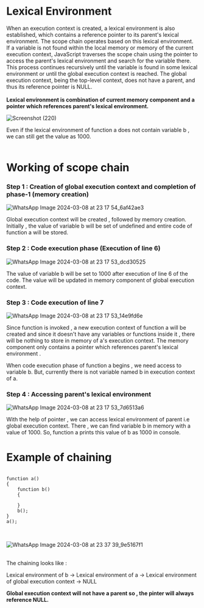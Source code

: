 # Lexical Environment 

When an execution context is created, a lexical environment is also established, which contains a reference pointer to its parent's lexical environment. The scope chain operates based on this lexical environment. If a variable is not found within the local memory or memory of the current execution context, JavaScript traverses the scope chain using the pointer to access the parent's lexical environment and search for the variable there. This process continues recursively until the variable is found in some lexical environment or until the global execution context is reached. The global execution context, being the top-level context, does not have a parent, and thus its reference pointer is NULL. <br><br>
<strong>Lexical environment is combination of current memory component and a pointer which references parent's lexical environment.</strong><br>

![Screenshot (220)](https://github.com/VVSD-Charan/Striver-A-Z-sheet-and-learning/assets/105978561/718eb4cc-c841-4af6-a500-f4cb965abd96)

Even if the lexical environment of function a does not contain variable b , we can still get the value as 1000. <br><br>

# Working of scope chain

### Step 1 : Creation of global execution context and completion of phase-1 (memory creation)

![WhatsApp Image 2024-03-08 at 23 17 54_6af42ae3](https://github.com/VVSD-Charan/Striver-A-Z-sheet-and-learning/assets/105978561/10d0f4e3-7d22-4e20-bcf2-c79275bc67f8)

Global execution context will be created , followed by memory creation. Initially , the value of variable b will be set of undefined and entire code of function a will be stored.

### Step 2 : Code execution phase (Execution of line 6)

![WhatsApp Image 2024-03-08 at 23 17 53_dcd30525](https://github.com/VVSD-Charan/Striver-A-Z-sheet-and-learning/assets/105978561/1f4bc86b-50ba-48d8-a821-de759cc95bd0)

The value of variable b will be set to 1000 after execution of line 6 of the code. The value will be updated in memory component of global execution context.

### Step 3 : Code execution of line 7

![WhatsApp Image 2024-03-08 at 23 17 53_14e9fd6e](https://github.com/VVSD-Charan/Striver-A-Z-sheet-and-learning/assets/105978561/5a33f2e6-72d0-4872-91aa-55218ac2b92a)

Since function is invoked , a new execution context of function a will be created and since it doesn't have any variables or functions inside it , there will be nothing to store in memory of a's execution context. The memory component only contains a pointer which references parent's lexical environment . <br>

When code execution phase of function a begins , we need access to variable b. But, currently there is not variable named b in execution context of a.

### Step 4 : Accessing parent's lexical environment

![WhatsApp Image 2024-03-08 at 23 17 53_7d6513a6](https://github.com/VVSD-Charan/Striver-A-Z-sheet-and-learning/assets/105978561/6d132900-248d-4303-b168-36c1b961e8fc)

With the help of pointer , we can access lexical environment of parent i.e global execution context. There , we can find variable b in memory with a value of 1000. So, function a prints this value of b as 1000 in console. <br>


# Example of chaining

```

function a()
{
    function b()
    {
        
    }
    b();
}
a();

```

<br>

![WhatsApp Image 2024-03-08 at 23 37 39_9e5167f1](https://github.com/VVSD-Charan/Striver-A-Z-sheet-and-learning/assets/105978561/c7fb1ab4-2bd8-4b0b-af33-e6f02f2a48d3)

<br>
The chaining looks like :

Lexical environment of b  ->  Lexical environment of a  ->  Lexical environment of global execution context -> NULL <br>

<strong>Global execution context will not have a parent so , the pinter will always reference NULL.</strong>



